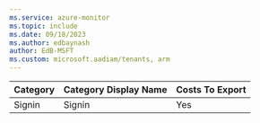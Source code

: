 ```yaml
---
ms.service: azure-monitor
ms.topic: include
ms.date: 09/18/2023
ms.author: edbaynash
author: EdB-MSFT
ms.custom: microsoft.aadiam/tenants, arm
---
```

  
  
|Category|Category Display Name|Costs To Export|
|---|---|---|
|Signin |Signin |Yes |
